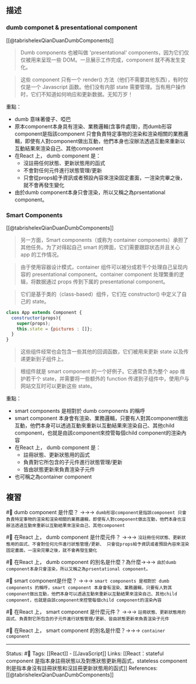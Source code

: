 ## 描述

### dumb componet & presentational component

[[@tabrishelexQianDuanDumbComponents]]
> Dumb components 也被叫做 'presentational' components，因为它们仅仅被用来呈现一些 DOM。一旦展示工作完成，component 就不再发生变化。

> 这些 component 只有一个 render() 方法（他们不需要其他东西），有时仅仅是一个 Javascript 函数。他们没有内部 state 需要管理。当有用户操作时，它们不知道如何响应和更新数据。无知万岁！


重點：
- dumb 意味著傻子、啞巴
- 原本component本身具有渲染、業務邏輯(含事件處理)，而dumb形容component是指該component 只會負責特定事物的渲染和渲染相關的業務邏輯，即使有人對component做出互動，他們本身也沒辦法透過互動來重新以互動結果來渲染自己、其他component
- 在React 上， dumb component 是：
	- 沒註冊任何狀態、更新狀態用的函式
	- 不會對任何元件進行狀態管理/更新
	- 只會從props給予資訊或者預設內容來渲染固定畫面，一渲染完畢之後，就不會再發生變化
- 由於dumb component本身只會渲染，所以又稱之為prsentational component。


###  Smart Components
[[@tabrishelexQianDuanDumbComponents]]

> 另一方面，Smart components（或称为 container components）承担了其他任务。为了对得起自己 smart 的牌面，它们需要跟踪状态并且关心 app 的工作情况。

> 由于使用容器设计模式，container 组件可以被分成若干个处理自己呈现内容的 presentational component。container component 处理繁重的逻辑，将数据通过 props 传到下属的 presentational component。

> 它们是基于类的（class-based）组件，它们在 constructor() 中定义了自己的 state。

```js
class App extends Component {
  constructor(props){
    super(props);
    this.state = {pictures : []};
  }
}
```

> 这些组件经常也会包含一些其他的回调函数，它们被用来更新 state 以及传递更新到子组件上。

> 根组件就是 smart component 的一个好例子。它通常负责为整个 app 维护若干个 state，并需要将一些额外的 function 传递到子组件中，使用户与网站交互时可以更新这些 state。

重點：
- smart components 是相對於 dumb components 的稱呼
- smart component 本身會有渲染、業務邏輯，只要有人對其component做出互動，他們本身可以透過互動來重新以互動結果來渲染自己、其他child component，也就是由該component來控管每個child component的渲染內容
- 在React 上， dumb component 是：
	- 註冊狀態、更新狀態用的函式
	- 負責對它所包含的子元件進行狀態管理/更新
	- 皆由狀態更新來負責渲染子元件
- 也可稱之為container component

## 複習
#🧠 dumb component 是什麼？ ->->-> `dumb形容component是指該component 只會負責特定事物的渲染和渲染相關的業務邏輯，即使有人對component做出互動，他們本身也沒辦法透過互動來重新以互動結果來渲染自己、其他component`
<!--SR:!2023-01-07,82,248-->

#🧠 在React 上， dumb component 是什麼元件？ ->->-> `沒註冊任何狀態、更新狀態用的函式、不會對任何元件進行狀態管理/更新、 只會從props給予資訊或者預設內容來渲染固定畫面，一渲染完畢之後，就不會再發生變化`
<!--SR:!2022-10-21,36,248-->

#🧠 在React 上， dumb component 的別名是什麼？為什麼->->-> `由於dumb component本身只會渲染，所以又稱之為prsentational component。`
<!--SR:!2022-10-17,34,248-->

#🧠 smart component是什麼？ ->->-> `smart components 是相對於 dumb components 的稱呼，smart component 本身會有渲染、業務邏輯，只要有人對其component做出互動，他們本身可以透過互動來重新以互動結果來渲染自己、其他child component，也就是由該component來控管每個child component的渲染內容`
<!--SR:!2022-10-31,42,248-->

#🧠 在React 上， smart component 是什麼元件？ ->->-> `註冊狀態、更新狀態用的函式、負責對它所包含的子元件進行狀態管理/更新、皆由狀態更新來負責渲染子元件`
<!--SR:!2022-12-13,64,230-->

#🧠 在React 上， smart component  的別名是什麼？->->-> `container component`
<!--SR:!2022-10-29,41,248-->

---
Status: #🌱 
Tags:
[[React]] - [[JavaScript]]
Links:
[[React：stateful component 是指本身註冊狀態以及對應狀態更新用函式，stateless component則是指本身沒有註冊狀態和沒註冊更新狀態用的函式]]
References:
[[@tabrishelexQianDuanDumbComponents]]
